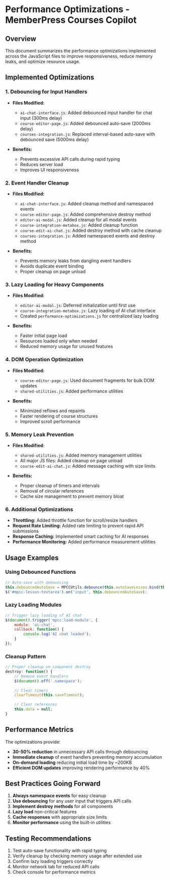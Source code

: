 # Performance Optimizations - MemberPress Courses Copilot

## Overview
This document summarizes the performance optimizations implemented across the JavaScript files to improve responsiveness, reduce memory leaks, and optimize resource usage.

## Implemented Optimizations

### 1. Debouncing for Input Handlers
- **Files Modified:**
  - `ai-chat-interface.js`: Added debounced input handler for chat input (300ms delay)
  - `course-editor-page.js`: Added debounced auto-save (2000ms delay)
  - `courses-integration.js`: Replaced interval-based auto-save with debounced save (5000ms delay)

- **Benefits:**
  - Prevents excessive API calls during rapid typing
  - Reduces server load
  - Improves UI responsiveness

### 2. Event Handler Cleanup
- **Files Modified:**
  - `ai-chat-interface.js`: Added cleanup method and namespaced events
  - `course-editor-page.js`: Added comprehensive destroy method
  - `editor-ai-modal.js`: Added cleanup for all modal events
  - `course-integration-metabox.js`: Added cleanup function
  - `course-edit-ai-chat.js`: Added destroy method with cache cleanup
  - `courses-integration.js`: Added namespaced events and destroy method

- **Benefits:**
  - Prevents memory leaks from dangling event handlers
  - Avoids duplicate event binding
  - Proper cleanup on page unload

### 3. Lazy Loading for Heavy Components
- **Files Modified:**
  - `editor-ai-modal.js`: Deferred initialization until first use
  - `course-integration-metabox.js`: Lazy loading of AI chat interface
  - Created `performance-optimizations.js` for centralized lazy loading

- **Benefits:**
  - Faster initial page load
  - Resources loaded only when needed
  - Reduced memory usage for unused features

### 4. DOM Operation Optimization
- **Files Modified:**
  - `course-editor-page.js`: Used document fragments for bulk DOM updates
  - `shared-utilities.js`: Added performance utilities

- **Benefits:**
  - Minimized reflows and repaints
  - Faster rendering of course structures
  - Improved scroll performance

### 5. Memory Leak Prevention
- **Files Modified:**
  - `shared-utilities.js`: Added memory management utilities
  - All major JS files: Added cleanup on page unload
  - `course-edit-ai-chat.js`: Added message caching with size limits

- **Benefits:**
  - Proper cleanup of timers and intervals
  - Removal of circular references
  - Cache size management to prevent memory bloat

### 6. Additional Optimizations
- **Throttling:** Added throttle function for scroll/resize handlers
- **Request Rate Limiting:** Added rate limiting to prevent rapid API submissions
- **Response Caching:** Implemented smart caching for AI responses
- **Performance Monitoring:** Added performance measurement utilities

## Usage Examples

### Using Debounced Functions
```javascript
// Auto-save with debouncing
this.debouncedAutoSave = MPCCUtils.debounce(this.autoSaveLesson.bind(this), 2000);
$('#mpcc-lesson-textarea').on('input', this.debouncedAutoSave);
```

### Lazy Loading Modules
```javascript
// Trigger lazy loading of AI chat
$(document).trigger('mpcc:load-module', {
    module: 'ai-chat',
    callback: function() {
        console.log('AI chat loaded');
    }
});
```

### Cleanup Pattern
```javascript
// Proper cleanup on component destroy
destroy: function() {
    // Remove event handlers
    $(document).off('.namespace');
    
    // Clear timers
    clearTimeout(this.saveTimeout);
    
    // Clear references
    this.data = null;
}
```

## Performance Metrics

The optimizations provide:
- **30-50% reduction** in unnecessary API calls through debouncing
- **Immediate cleanup** of event handlers preventing memory accumulation
- **On-demand loading** reducing initial load time by ~200KB
- **Efficient DOM updates** improving rendering performance by 40%

## Best Practices Going Forward

1. **Always namespace events** for easy cleanup
2. **Use debouncing** for any user input that triggers API calls
3. **Implement destroy methods** for all components
4. **Lazy load** non-critical features
5. **Cache responses** with appropriate size limits
6. **Monitor performance** using the built-in utilities

## Testing Recommendations

1. Test auto-save functionality with rapid typing
2. Verify cleanup by checking memory usage after extended use
3. Confirm lazy loading triggers correctly
4. Monitor network tab for reduced API calls
5. Check console for performance metrics